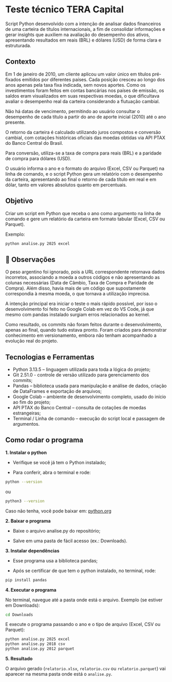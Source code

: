 # Teste técnico TERA Capital
Script Python desenvolvido com a intenção de analisar dados financeiros de uma carteira de títulos internacionais, a fim de consolidar informações e gerar insights que auxiliem na avaliação do desempenho dos ativos, apresentando resultados em reais (BRL) e dólares (USD) de forma clara e estruturada.


## Contexto
Em 1 de janeiro de 2010, um cliente aplicou um valor único em títulos pré-fixados emitidos por diferentes países. Cada posição cresceu ao longo dos anos apenas pela taxa fixa indicada, sem novos aportes. Como os investimentos foram feitos em contas bancárias nos países de emissão, os saldos eram visualizados em suas respectivas moedas, o que dificultava avaliar o desempenho real da carteira considerando a flutuação cambial.

Não há datas de vencimento, permitindo ao usuário consultar o desempenho de cada título a partir do ano de aporte inicial (2010) até o ano presente.

O retorno da carteira é calculado utilizando juros compostos e conversão cambial, com cotações históricas oficiais das moedas obtidas via API PTAX do Banco Central do Brasil.

Para conversão, utiliza-se a taxa de compra para reais (BRL) e a paridade de compra para dólares (USD).

O usuário informa o ano e o formato do arquivo (Excel, CSV ou Parquet) na linha de comando, e o script Python gera um relatório com o desempenho da carteira, apresentando ao final o retorno de cada título em real e em dólar, tanto em valores absolutos quanto em percentuais.


## Objetivo
Criar um script em Python que receba o ano como argumento na linha de comando e gere um relatório da carteira em formato tabular (Excel, CSV ou Parquet).

Exemplo:
```bash
python analise.py 2025 excel
```

## 📌 Observações
O peso argentino foi ignorado, pois a URL correspondente retornava dados incorretos, associando a moeda a outros códigos e não apresentando as colunas necessárias (Data de Câmbio, Taxa de Compra e Paridade de Compra). Além disso, havia mais de um código que supostamente correspondia à mesma moeda, o que tornava a utilização imprecisa.

A intenção principal era iniciar o teste o mais rápido possível, por isso o desenvolvimento foi feito no Google Colab em vez do VS Code, já que mesmo com pandas instalado surgiam erros relacionados ao kernel. 

Como resultado, os commits não foram feitos durante o desenvolvimento, apenas ao final, quando tudo estava pronto. Foram criados para demonstrar conhecimento em versionamento, embora não tenham acompanhado a evolução real do projeto.

## Tecnologias e Ferramentas
- Python 3.13.5 – linguagem utilizada para toda a lógica do projeto;
- Git 2.51.0 - controle de versão utilizado para gerenciamento dos commits;
- Pandas – biblioteca usada para manipulação e análise de dados, criação de DataFrames e exportação de arquivos;
- Google Colab – ambiente de desenvolvimento completo, usado do início ao fim do projeto;
- API PTAX do Banco Central – consulta de cotações de moedas estrangeiras;
- Terminal / Linha de comando – execução do script local e passagem de argumentos.


## Como rodar o programa
**1. Instalar o python**
   
- Verifique se você já tem o Python instalado;
   
- Para conferir, abra o terminal e rode:
```bash
python --version
```
ou
```bash
python3 --version
```
Caso não tenha, você pode baixar em: [python.org](https://www.python.org/downloads/)

**2. Baixar o programa**

- Baixe o arquivo analise.py do repositório;

- Salve em uma pasta de fácil acesso (ex.: Downloads).

**3. Instalar dependências**
   
- Esse programa usa a biblioteca pandas;

- Após se certificar de que tem o python instalado, no terminal, rode:

```bash
pip install pandas
```
**4. Executar o programa**
   
No terminal, navegue até a pasta onde está o arquivo. Exemplo (se estiver em Downloads):
```bash
cd Downloads
```
E execute o programa passando o ano e o tipo de arquivo (Excel, CSV ou Parquet):
```bash
python analise.py 2025 excel
python analise.py 2018 csv
python analise.py 2012 parquet
```
**5. Resultado**

O arquivo gerado (`relatorio.xlsx`, `relatorio.csv` ou `relatorio.parquet`) vai aparecer na mesma pasta onde está o `analise.py`.
